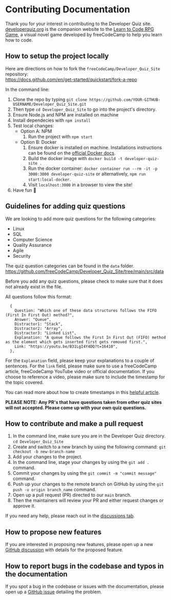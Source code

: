 # Contributing Documentation

Thank you for your interest in contributing to the Developer Quiz site. [developerquiz.org](https://developerquiz.org/) is the companion website to the [Learn to Code RPG Game](https://www.freecodecamp.org/news/learn-to-code-rpg/), a visual novel game developed by freeCodeCamp to help you learn how to code.

## How to setup the project locally

Here are directions on how to fork the `freeCodeCamp/Developer_Quiz_Site` repository:<br>
https://docs.github.com/en/get-started/quickstart/fork-a-repo

In the command line:

1. Clone the repo by typing `git clone https://github.com/YOUR-GITHUB-USERNAME/Developer_Quiz_Site.git`
2. Then type `cd Developer_Quiz_Site` to go into the project's directory.
3. Ensure Node.js and NPM are installed on machine
4. Install dependecies with `npm install`
5. Test local changes:
    - Option A: NPM
      1. Run the project with `npm start`
    - Option B: Docker
      1. Ensure docker is installed on machine. Installations instructions can be found on the [official Docker docs](https://docs.docker.com/get-docker/).
      2. Build the docker image with `docker build -t developer-quiz-site .`
      3. Run the docker container: `docker container run --rm -it -p 3000:3000 developer-quiz-site` or alternatively, `npm run start:local-docker`.
      4. Visit `localhost:3000` in a browser to view the site!
6. Have fun 🚀

## Guidelines for adding quiz questions

We are looking to add more quiz questions for the following categories:

- Linux
- SQL
- Computer Science
- Quality Assurance
- Agile
- Security

The quiz question categories can be found in the `data` folder.
https://github.com/freeCodeCamp/Developer_Quiz_Site/tree/main/src/data

Before you add any quiz questions, please check to make sure that it does not already exist in the file.

All questions follow this format:

```
  {
    Question: "Which one of these data structures follows the FIFO (First In First Out) method?",
    Answer: "Queue",
    Distractor1: "Stack",
    Distractor2: "Array",
    Distractor3: "Linked List",
    Explanation: "A queue follows the First In First Out (FIFO) method as the element which gets inserted first gets removed first.",
    Link: "https://youtu.be/B31LgI4Y4DQ?t=16410",
  },
```

For the `Explanation` field, please keep your explanations to a couple of sentences. For the `link` field, please make sure to use a freeCodeCamp article, freeCodeCamp YouTube video or official documentation.
If you choose to reference a video, please make sure to include the timestamp for the topic covered.

You can read more about how to create timestamps in this [helpful article](https://www.lifewire.com/link-to-specific-part-of-youtube-video-1616414).

**PLEASE NOTE: Any PR's that have questions taken from other quiz sites will not accepted. Please come up with your own quiz questions.**

## How to contribute and make a pull request

1. In the command line, make sure you are in the Developer Quiz directory. `cd Developer_Quiz_Site`
2. Create and switch to a new branch by using the following command: `git checkout -b new-branch-name`
3. Add your changes to the project.
4. In the command line, stage your changes by using the `git add .` command.
5. Commit your changes by using the `git commit -m "commit message"` command.
6. Push up your changes to the remote branch on GitHub by using the `git push -u origin branch_name` command.
7. Open up a pull request (PR) directed to our `main` branch.
8. Then the maintainers will review your PR and either request changes or approve it.

If you need any help, please reach out in the [discussions tab](https://github.com/freeCodeCamp/Developer_Quiz_Site/discussions).

## How to propose new features

If you are interested in proposing new features, please open up a new [GitHub discussion](https://github.com/freeCodeCamp/Developer_Quiz_Site/discussions) with details for the proposed feature.

## How to report bugs in the codebase and typos in the documentation

If you spot a bug in the codebase or issues with the documentation, please open up a [GitHub issue](https://github.com/freeCodeCamp/Developer_Quiz_Site/issues) detailing the problem.
